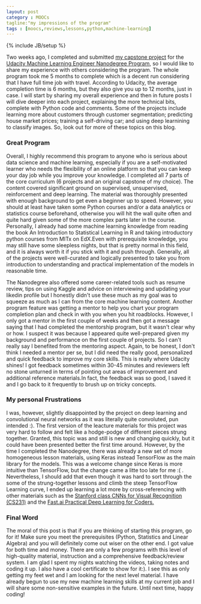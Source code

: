 ```yaml
---
layout: post
category : MOOCs
tagline:"my impressions of the program"
tags : [moocs,reviews,lessons,python,machine-learning]
---
```

{% include JB/setup %}

Two weeks ago, I completed and submitted <a href="https://github.com/tichmangono/capstone_project">my capstone project</a>  for 
the <a href="https://www.udacity.com/course/machine-learning-engineer-nanodegree--nd009"> Udacity Machine Learning Engineer Nanodegree Program</a>, so I would like to share my experience with others considering the 
program. The whole program took me 5 months to complete which is a decent run considering that I have full time job with travel. 
According to Udacity, the average completion time is 6 months, but they also give you up to 12 months, just in case. 
I will start by sharing my overall experience and then in future posts I will dive deeper into each project, explaining the
more technical bits, complete with Python code and comments. Some of the projects include learning more about customers through customer segmentation;
predicting house market prices; training a self-driving car; and using deep learnining to classify images. So, look out for more of these topics on this blog. 

### Great Program
Overall, I highly recommend this program to anyone who is serious about data science and machine learning, especially if you are a 
self-motivated learner who needs the flexibility of an online platform so that you can keep your day job while you improve 
your knowledge. I completed all 7 parts of the core curriculum (6 projects and an original capstone of my choice). The content
covered significant ground on supervised, unsupervised, reinforcement and deep learning. The material was thoroughly presented
with enough background to get even a beginner up to speed. However, you should at least have taken some Python courses and/or
a data analytics or statistics course beforehand, otherwise you will hit the wall quite often and quite hard given some of the more complex parts
later in the course. Personally, I already had some machine learning knowledge from reading the book An Introduction to Statistical Learning in R 
and taking introductory python courses from MITx on EdX.Even with prerequisite knowledge, you may still have some sleepless nights, but that is pretty 
normal in this field, and it is always worth it if you stick with it and push through. Generally, all of the projects were well-curated and logically presented 
to take you from introduction to understanding and practical implementation of the models in reasonable time.

The Nanodegree also offered some career-related tools such as resume review, tips on using Kaggle and advice on interviewing and 
updating your likedin profile but I honestly didn't use these much as my goal was to squeeze as much as I can from the core machine 
learning content. Another program feature was getting a mentor to help you chart your program completion plan and check in with you when 
you hit roadblocks. However, I only got a mentor in the first couple of weeks and then got a message saying that I had completed
the mentorship program, but it wasn't clear why or how. I suspect it was because I appeared quite well-prepared given my background and
performance on the first couple of projects. So I can't really say I benefited from the mentoring aspect. Again, to be honest, I 
don't think I needed a mentor per se, but I did need the really good, personalized and quick feedback to improve my core skills. This is 
really where Udacity shines! I got feedback sometimes within 30-45 minutes and reviewers left no stone unturned in terms of pointing out 
areas of improvement and additional reference materials.In fact, the feedback was so good, I saved it and I go back to it frequently 
to brush up on tricky concepts.

### My personal Frustrations
I was, however, slightly disappointed by the project on deep learning and convolutional neural networks as it was literally quite convoluted, 
pun intended :). The first version of the leacture materials for this project was very hard to follow and felt like a hodge-podge of 
different pieces strung together. Granted, this topic was and still is new and changing quickly, but it could have been presented better the first time around. 
However, by the time I completed the Nanodegree, there was already a new set of more homogeneous lesson materials, using Keras instead TensorFlow 
as the main library for the models. This was a welcome change since Keras is more intuitive than TensorFlow, but the change came a litte too late for me :( .
Nevertheless, I should add that even though it was hard to sort through the some of the  strung-together lessons and climb the steep TensorFlow Learning curve, I ended up learning a lot more by 
cross-referencing with other materials such as the <a href="http://cs231n.stanford.edu/">Stanford class CNNs for Visual Recognition (CS231)</a> and the 
<a href="http://course.fast.ai/">Fast.ai Practical Deep Learning for Coders.</a>

### Final Word
The moral of this post is that if you are thinking of starting this program, go for it! Make sure you meet the prerequisites (Python, Statistics and Linear Algebra)
and you will definitely come out wiser on the other end. I got value for both time and money. There are only a few programs with this level of high-quality material, instruction
 and a comprehensive feedback/review system. I am glad I spent my nights watching the videos, taking notes and coding it up. I also have a 
 cool certificate to show for it:). I see this as only getting my feet wet and I am looking for the next level material.
 I have already begun to use my new machine learning skills at my current job and I will share some non-sensitive examples in the future. 
 Until next time, happy coding!